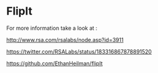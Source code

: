 FlipIt
======


For more information take a look at :

http://www.rsa.com/rsalabs/node.asp?id=3911

https://twitter.com/RSALabs/status/183316867878891520

https://github.com/EthanHeilman/flipIt

